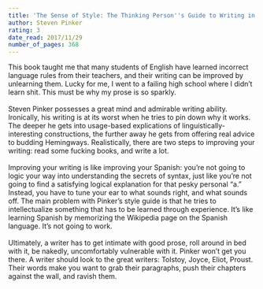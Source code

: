 ```yaml
---
title: 'The Sense of Style: The Thinking Person''s Guide to Writing in the 21st Century'
author: Steven Pinker
rating: 3
date_read: 2017/11/29
number_of_pages: 368
---
```


This book taught me that many students of English have learned incorrect language rules from their teachers, and their writing can be improved by unlearning them. Lucky for me, I went to a failing high school where I didn’t learn shit. This must be why my prose is so sparkly. <br/><br/>Steven Pinker possesses a great mind and admirable writing ability. Ironically, his writing is at its worst when he tries to pin down why it works. The deeper he gets into usage-based explications of linguistically-interesting constructions, the further away he gets from offering real advice to budding Hemingways. Realistically, there are two steps to improving your writing: read some fucking books, and write a lot. <br/><br/>Improving your writing is like improving your Spanish: you’re not going to logic your way into understanding the secrets of syntax, just like you’re not going to find a satisfying logical explanation for that pesky personal “a.” Instead, you have to tune your ear to what sounds right, and what sounds off. The main problem with Pinker’s style guide is that he tries to intellectualize something that has to be learned through experience. It’s like learning Spanish by memorizing the Wikipedia page on the Spanish language. It’s not going to work. <br/><br/>Ultimately, a writer has to get intimate with good prose, roll around in bed with it, be nakedly, uncomfortably vulnerable with it. Pinker won’t get you there. A writer should look to the great writers: Tolstoy, Joyce, Eliot, Proust. Their words make you want to grab their paragraphs, push their chapters against the wall, and ravish them.
